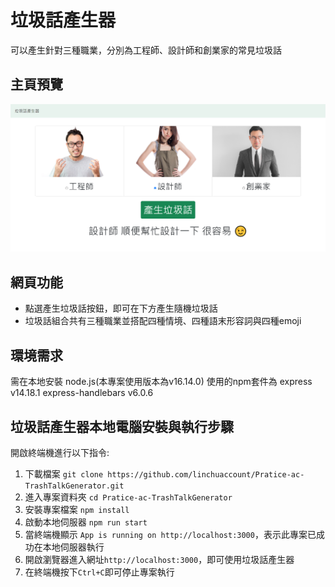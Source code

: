 # 垃圾話產生器
可以產生針對三種職業，分別為工程師、設計師和創業家的常見垃圾話

## 主頁預覽
![image](./main%20page.png)

## 網頁功能
- 點選產生垃圾話按鈕，即可在下方產生隨機垃圾話
- 垃圾話組合共有三種職業並搭配四種情境、四種語末形容詞與四種emoji

## 環境需求
需在本地安裝 node.js(本專案使用版本為v16.14.0)
使用的npm套件為
express v14.18.1
express-handlebars v6.0.6

## 垃圾話產生器本地電腦安裝與執行步驟
開啟終端機進行以下指令:
1. 下載檔案 `git clone https://github.com/linchuaccount/Pratice-ac-TrashTalkGenerator.git`
2. 進入專案資料夾 `cd Pratice-ac-TrashTalkGenerator`
3. 安裝專案檔案 `npm install`
4. 啟動本地伺服器 `npm run start`
5. 當終端機顯示 `App is running on http://localhost:3000`，表示此專案已成功在本地伺服器執行
6. 開啟瀏覽器進入網址`http://localhost:3000`，即可使用垃圾話產生器
7. 在終端機按下`Ctrl+C`即可停止專案執行